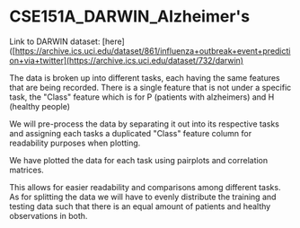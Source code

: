 # CSE151A_DARWIN_Alzheimer's

Link to DARWIN dataset: [here]([https://archive.ics.uci.edu/dataset/861/influenza+outbreak+event+prediction+via+twitter](https://archive.ics.uci.edu/dataset/732/darwin)

The data is broken up into different tasks, each having the same features that are being recorded. There is a single feature that is not under a specific task, the "Class" feature which is for P (patients with alzheimers) and H (healthy people)

We will pre-process the data by separating it out into its respective tasks and assigning each tasks a duplicated "Class" feature column for readability purposes when plotting.

We have plotted the data for each task using pairplots and correlation matrices.

This allows for easier readability and comparisons among different tasks. As for splitting the data we will have to evenly distribute the training and testing data such that there is an equal amount of patients and healthy observations in both.



